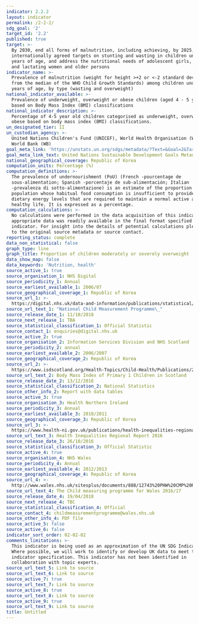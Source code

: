 ```yaml
---
indicator: 2.2.2
layout: indicator
permalink: /2-2-2/
sdg_goal: '2'
target_id: '2.2'
published: true
target: >-
  By 2030, end all forms of malnutrition, including achieving, by 2025, the
  internationally agreed targets on stunting and wasting in children under 5
  years of age, and address the nutritional needs of adolescent girls, pregnant
  and lactating women and older persons
indicator_name: >-
  Prevalence of malnutrition (weight for height >+2 or <-2 standard deviation
  from the median of the WHO Child Growth Standards) among children under 5
  years of age, by type (wasting and overweight)
national_indicator_available: >-
  Prevalence of underweight, overweight or obese children (aged 4 - 5 years)
  based on Body Mass Index (BMI) classifications
national_indicator_description: >-
  Percentage of 4-5 year old children categorised as underweight, overweight or
  obese based on body mass index (BMI) classifications.
un_designated_tier: II
un_custodian_agency: >-
  United Nations Children's Fund (UNICEF), World Health Organisation (WHO),
  World Bank (WB)
goal_meta_link: 'https://unstats.un.org/sdgs/metadata/?Text=&Goal=2&Target=2.2'
goal_meta_link_text: United Nations Sustainable Development Goals Metadata (PDF 233 KB)
national_geographical_coverage: Republic of Korea
computation_units: Percentage (%)
computation_definitions: >-
  The prevalence of undernourishment (PoU) (French -pourcentage de
  sous-alimentation; Spanish -porcentaje de sub-alimentación; Italian
  -prevalenza di sotto-alimentazione) is an estimate of the proportion of the
  population whose habitual food consumption is insufficient to provide the
  dietary energy levels that are required to maintain a normal active and
  healthy life. It is expressed as a percentage.
computation_calculations: >-
  No calculations were performed in the data acquisition of this indicator as
  appropriate data was readily available in the final format specified by this
  indicator. For insight into the details of potential calculations please refer
  to the original source metadata or source contact.
reporting_status: complete
data_non_statistical: false
graph_type: line
graph_title: Proportion of children moderately or severely overweight
data_show_map: false
data_keywords: 'Nutrition, health'
source_active_1: true
source_organisation_1: NHS Digital
source_periodicity_1: Annual
source_earliest_available_1: 2006/07
source_geographical_coverage_1: Republic of Korea
source_url_1: >-
  https://digital.nhs.uk/data-and-information/publications/statistical/national-child-measurement-programme/2016-17-school-year
source_url_text_1: "National Child Measurement Programme\_"
source_release_date_1: 11/10/2018
source_next_release_1: TBA
source_statistical_classification_1: Official Statistic
source_contact_1: enquiries@digital.nhs.uk
source_active_2: true
source_organisation_2: Information Services Division and NHS Scotland
source_periodicity_2: annual
source_earliest_available_2: 2006/2007
source_geographical_coverage_2: Republic of Korea
source_url_2: >-
  https://www.isdscotland.org/Health-Topics/Child-Health/Publications/2016-12-13/2016-12-13-P1-BMI-Report.pdf?2334231139
source_url_text_2: Body Mass Index of Primary 1 Children in Scotland
source_release_date_2: 13/12/2016
source_statistical_classification_2: National Statistics
source_other_info_2: Report with data tables
source_active_3: true
source_organisation_3: Health Northern Ireland
source_periodicity_3: Annual
source_earliest_available_3: 2010/2011
source_geographical_coverage_3: Republic of Korea
source_url_3: >-
  https://www.health-ni.gov.uk/publications/health-inequalities-regional-report-2016
source_url_text_3: Health Inequalities Regional Report 2016
source_release_date_3: 26/10/2016
source_statistical_classification_3: Official Statistic
source_active_4: true
source_organisation_4: NHS Wales
source_periodicity_4: Annual
source_earliest_available_4: 2012/2013
source_geographical_coverage_4: Republic of Korea
source_url_4: >-
  http://www.wales.nhs.uk/sitesplus/documents/888/12743%20PHW%20CMP%20Report%20%28Eng%29.pdf
source_url_text_4: The Child measuring programme for Wales 2016/17
source_release_date_4: 19/04/2018
source_next_release_4: TBC
source_statistical_classification_4: Official
source_contact_4: childmeasurementprogramme@wales.nhs.uk
source_other_info_4: PDF file
source_active_5: false
source_active_6: false
indicator_sort_order: 02-02-02
comments_limitations: >-
  This indicator is being used as an approximation of the UN SDG Indicator.
  Where possible, we will work to identify or develop UK data to meet the global
  indicator specification. This indicator has not been identified in
  collaboration with topic experts.
source_url_text_5: Link to source
source_url_text_6: Link to source
source_active_7: true
source_url_text_7: Link to source
source_active_8: true
source_url_text_8: Link to source
source_active_9: true
source_url_text_9: Link to source
title: Untitled
---
```

